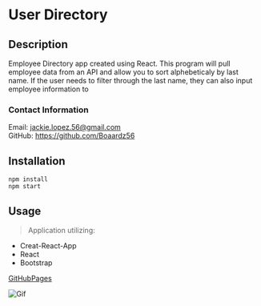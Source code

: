 # User Directory

  ## Description

  Employee Directory app created using React. This program will pull employee data from an API and allow you to sort alphebeticaly by last name. If the user needs to filter through the last name, they can also input employee information to 

  ### Contact Information
  Email:  jackie.lopez.56@gmail.com <br>
  GitHub: https://github.com/Boaardz56


  ## Installation

    npm install
    npm start

  ## Usage 

  > Application utilizing:
  * Creat-React-App
  * React
  * Bootstrap

  [GitHubPages](https://boaardz56.github.io/UserDirectory/)

  ![Gif](./public/UserDirectoryGIF.gif)
      
